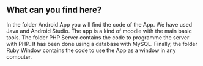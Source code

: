 What can you find here?
------------------------
In the folder Android App you will find the code of the App. We have used Java and Android Studio. The app is a kind of moodle with the main basic tools.
The folder PHP Server contains the code to programme the server with PHP. It has been done using a database with MySQL.
Finally, the folder Ruby Window contains the code to use the App as a window in any computer.
